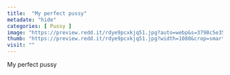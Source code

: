 ```yaml
---
title:  "My perfect pussy"
metadate: "hide"
categories: [ Pussy ]
image: "https://preview.redd.it/rdye9pcxkjq51.jpg?auto=webp&s=3798c5e35c7bbb9163a77255847c93a006faced8"
thumb: "https://preview.redd.it/rdye9pcxkjq51.jpg?width=1080&crop=smart&auto=webp&s=768c187a53c084c84e12452ddce5ed78d45c948c"
visit: ""
---
```

My perfect pussy
